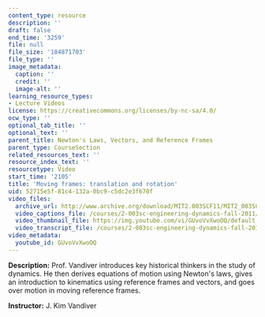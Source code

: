 ```yaml
---
content_type: resource
description: ''
draft: false
end_time: '3259'
file: null
file_size: '184871703'
file_type: ''
image_metadata:
  caption: ''
  credit: ''
  image-alt: ''
learning_resource_types:
- Lecture Videos
license: https://creativecommons.org/licenses/by-nc-sa/4.0/
ocw_type: ''
optional_tab_title: ''
optional_text: ''
parent_title: Newton's Laws, Vectors, and Reference Frames
parent_type: CourseSection
related_resources_text: ''
resource_index_text: ''
resourcetype: Video
start_time: '2105'
title: 'Moving frames: translation and rotation'
uid: 52715e5f-81c4-132a-0bc9-c5dc2e3f670f
video_files:
  archive_url: http://www.archive.org/download/MIT2.003SCF11/MIT2_003SCF11_lec01_300k.mp4
  video_captions_file: /courses/2-003sc-engineering-dynamics-fall-2011/817fcd0091655c4597405ba38e96e59e_GUvoVvXwoOQ.vtt
  video_thumbnail_file: https://img.youtube.com/vi/GUvoVvXwoOQ/default.jpg
  video_transcript_file: /courses/2-003sc-engineering-dynamics-fall-2011/61410f0717819f33fa46d4053173e500_GUvoVvXwoOQ.pdf
video_metadata:
  youtube_id: GUvoVvXwoOQ
---
```

**Description:** Prof. Vandiver introduces key historical thinkers in the study of dynamics. He then derives equations of motion using Newton's laws, gives an introduction to kinematics using reference frames and vectors, and goes over motion in moving reference frames.

**Instructor:** J. Kim Vandiver